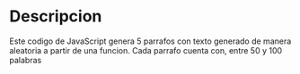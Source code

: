 # Descripcion
Este codigo de JavaScript genera 5 parrafos con texto generado de manera aleatoria a partir de una funcion. Cada parrafo cuenta con, entre 50 y 100 palabras